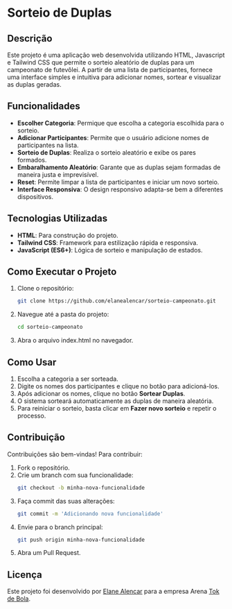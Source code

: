 # Sorteio de Duplas

## Descrição
Este projeto é uma aplicação web desenvolvida utilizando HTML, Javascript e Tailwind CSS que permite o sorteio aleatório de duplas para um campeonato de futevôlei. A partir de uma lista de participantes, fornece uma interface simples e intuitiva para adicionar nomes, sortear e visualizar as duplas geradas.

## Funcionalidades
- **Escolher Categoria**: Permique que escolha a categoria escolhida para o sorteio.
- **Adicionar Participantes**: Permite que o usuário adicione nomes de participantes na lista.
- **Sorteio de Duplas**: Realiza o sorteio aleatório e exibe os pares formados.
- **Embaralhamento Aleatório**: Garante que as duplas sejam formadas de maneira justa e imprevisível.
- **Reset**: Permite limpar a lista de participantes e iniciar um novo sorteio.
- **Interface Responsiva**: O design responsivo adapta-se bem a diferentes dispositivos.

## Tecnologias Utilizadas
- **HTML**: Para construção do projeto.
- **Tailwind CSS**: Framework para estilização rápida e responsiva.
- **JavaScript (ES6+)**: Lógica de sorteio e manipulação de estados.

## Como Executar o Projeto
1. Clone o repositório:
   ```bash
   git clone https://github.com/elanealencar/sorteio-campeonato.git
   ```
2. Navegue até a pasta do projeto:
   ```bash
   cd sorteio-campeonato
   ```
3. Abra o arquivo index.html no navegador.
   


## Como Usar
1. Escolha a categoria a ser sorteada.
2. Digite os nomes dos participantes e clique no botão para adicioná-los.
3. Após adicionar os nomes, clique no botão **Sortear Duplas**.
4. O sistema sorteará automaticamente as duplas de maneira aleatória.
5. Para reiniciar o sorteio, basta clicar em **Fazer novo sorteio** e repetir o processo.

## Contribuição
Contribuições são bem-vindas! Para contribuir:
1. Fork o repositório.
2. Crie um branch com sua funcionalidade:
   ```bash
   git checkout -b minha-nova-funcionalidade
   ```
3. Faça commit das suas alterações:
   ```bash
   git commit -m 'Adicionando nova funcionalidade'
   ```
4. Envie para o branch principal:
   ```bash
   git push origin minha-nova-funcionalidade
   ```
5. Abra um Pull Request.

## Licença
Este projeto foi desenvolvido por [Elane Alencar](https://linkedin.com/in/elanealencar) para a empresa Arena [Tok de Bola](https://www.instagram.com/arenatokdebola/).